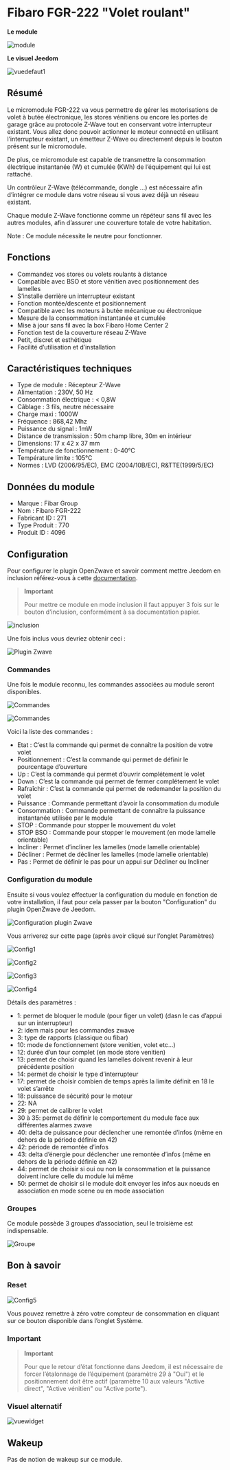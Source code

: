 # Fibaro FGR-222 "Volet roulant"

**Le module**

![module](images/fibaro.fgr222/module.jpg)

**Le visuel Jeedom**

![vuedefaut1](images/fibaro.fgrm222/vuedefaut1.jpg)

Résumé
------

Le micromodule FGR-222 va vous permettre de gérer les motorisations de volet à butée électronique, les stores vénitiens ou encore les portes de garage grâce au protocole Z-Wave tout en conservant votre interrupteur existant. Vous allez donc pouvoir actionner le moteur connecté en utilisant l’interrupteur existant, un émetteur Z-Wave ou directement depuis le bouton présent sur le micromodule.

De plus, ce micromodule est capable de transmettre la consommation électrique instantanée (W) et cumulée (KWh) de l’équipement qui lui est rattaché.

Un contrôleur Z-Wave (télécommande, dongle …​) est nécessaire afin d’intégrer ce module dans votre réseau si vous avez déjà un réseau existant.

Chaque module Z-Wave fonctionne comme un répéteur sans fil avec les autres modules, afin d’assurer une couverture totale de votre habitation.

Note : Ce module nécessite le neutre pour fonctionner.

Fonctions
---------

-   Commandez vos stores ou volets roulants à distance
-   Compatible avec BSO et store vénitien avec positionnement des lamelles
-   S’installe derrière un interrupteur existant
-   Fonction montée/descente et positionnement
-   Compatible avec les moteurs à butée mécanique ou électronique
-   Mesure de la consommation instantanée et cumulée
-   Mise à jour sans fil avec la box Fibaro Home Center 2
-   Fonction test de la couverture réseau Z-Wave
-   Petit, discret et esthétique
-   Facilité d’utilisation et d’installation

Caractéristiques techniques
---------------------------

-   Type de module : Récepteur Z-Wave
-   Alimentation : 230V, 50 Hz
-   Consommation électrique : &lt; 0,8W
-   Câblage : 3 fils, neutre nécessaire
-   Charge maxi : 1000W
-   Fréquence : 868,42 Mhz
-   Puissance du signal : 1mW
-   Distance de transmission : 50m champ libre, 30m en intérieur
-   Dimensions: 17 x 42 x 37 mm
-   Température de fonctionnement : 0-40°C
-   Température limite : 105°C
-   Normes : LVD (2006/95/EC), EMC (2004/10B/EC), R&TTE(1999/5/EC)

Données du module
-----------------

-   Marque : Fibar Group
-   Nom : Fibaro FGR-222
-   Fabricant ID : 271
-   Type Produit : 770
-   Produit ID : 4096

Configuration
-------------

Pour configurer le plugin OpenZwave et savoir comment mettre Jeedom en inclusion référez-vous à cette [documentation](https://doc.jeedom.com/fr_FR/plugins/automation%20protocol/openzwave/).

> **Important**
>
> Pour mettre ce module en mode inclusion il faut appuyer 3 fois sur le bouton d’inclusion, conformément à sa documentation papier.

![inclusion](images/fibaro.fgrm222/inclusion.jpg)

Une fois inclus vous devriez obtenir ceci :

![Plugin Zwave](images/fibaro.fgrm222/information.jpg)

### Commandes

Une fois le module reconnu, les commandes associées au module seront disponibles.

![Commandes](images/fibaro.fgrm222/commandes.jpg)

![Commandes](images/fibaro.fgrm222/commandes2.jpg)

Voici la liste des commandes :

-   Etat : C’est la commande qui permet de connaître la position de votre volet
-   Positionnement : C’est la commande qui permet de définir le pourcentage d’ouverture
-   Up : C’est la commande qui permet d’ouvrir complétement le volet
-   Down : C’est la commande qui permet de fermer complétement le volet
-   Rafraîchir : C’est la commande qui permet de redemander la position du volet
-   Puissance : Commande permettant d’avoir la consommation du module
-   Consommation : Commande permettant de connaître la puissance instantanée utilisée par le module
-   STOP : Commande pour stopper le mouvement du volet
-   STOP BSO : Commande pour stopper le mouvement (en mode lamelle orientable)
-   Incliner : Permet d’incliner les lamelles (mode lamelle orientable)
-   Décliner : Permet de décliner les lamelles (mode lamelle orientable)
-   Pas : Permet de définir le pas pour un appui sur Décliner ou Incliner

### Configuration du module

Ensuite si vous voulez effectuer la configuration du module en fonction de votre installation, il faut pour cela passer par la bouton "Configuration" du plugin OpenZwave de Jeedom.

![Configuration plugin Zwave](images/plugin/bouton_configuration.jpg)

Vous arriverez sur cette page (après avoir cliqué sur l’onglet Paramètres)

![Config1](images/fibaro.fgrm222/config1.jpg)

![Config2](images/fibaro.fgrm222/config2.jpg)

![Config3](images/fibaro.fgrm222/config3.jpg)

![Config4](images/fibaro.fgrm222/config4.jpg)

Détails des paramètres :

-   1: permet de bloquer le module (pour figer un volet) (dasn le cas d’appui sur un interrupteur)
-   2: idem mais pour les commandes zwave
-   3: type de rapports (classique ou fibar)
-   10: mode de fonctionnement (store venitien, volet etc…​)
-   12: durée d’un tour complet (en mode store venitien)
-   13: permet de choisir quand les lamelles doivent revenir à leur précédente position
-   14: permet de choisir le type d’interrupteur
-   17: permet de choisir combien de temps après la limite définit en 18 le volet s’arrête
-   18: puissance de sécurité pour le moteur
-   22: NA
-   29: permet de calibrer le volet
-   30 à 35: permet de définir le comportement du module face aux différentes alarmes zwave
-   40: delta de puissance pour déclencher une remontée d’infos (même en dehors de la période définie en 42)
-   42: période de remontée d’infos
-   43: delta d’énergie pour déclencher une remontée d’infos (même en dehors de la période définie en 42)
-   44: permet de choisir si oui ou non la consommation et la puissance doivent inclure celle du module lui même
-   50: permet de choisir si le module doit envoyer les infos aux noeuds en association en mode scene ou en mode association

### Groupes

Ce module possède 3 groupes d’association, seul le troisième est indispensable.

![Groupe](images/fibaro.fgrm222/groupe.jpg)

Bon à savoir
------------

### Reset

![Config5](images/fibaro.fgrm222/config5.jpg)

Vous pouvez remettre à zéro votre compteur de consommation en cliquant sur ce bouton disponible dans l’onglet Système.

### Important

> **Important**
>
> Pour que le retour d’état fonctionne dans Jeedom, il est nécessaire de forcer l’étalonnage de l’équipement (paramètre 29 à "Oui") et le positionnement doit être actif (paramètre 10 aux valeurs "Active direct", "Active vénitien" ou "Active porte").

### Visuel alternatif

![vuewidget](images/fibaro.fgrm222/vuewidget.jpg)

Wakeup
------

Pas de notion de wakeup sur ce module.
